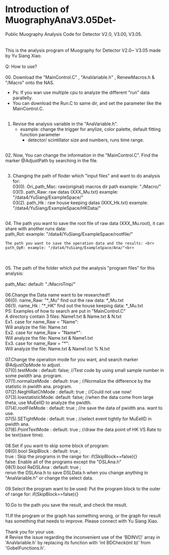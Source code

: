 # Introduction of MuographyAnaV3.05Det-
Public Muography Analysis Code for Detector V2.0, V3.00, V3.05.<br>
<br>
<br>This is the analysis program of Muography for Detector V2.0~ V3.05 made by Yu Siang Xiao.<br>
<br>
Q: How to use? <br>
<br>
00. Download the "MainControl.C" , "AnaVariable.h" , RenewMacros.h & "/Macro" onto the NAS.<br>
  * Ps: If you wan use multiple cpu to analyze the different "run" data parallelly. <br>
  * You can download the Run.C to same dir, and set the parameter like the MainControl.C.<br><br>

01. Revise the analysis variable in the "AnaVariable.h". <br>
    * example: change the trigger for anylize, color palette, default fitting function parameter<br>
      * detector/ scintillator size and numbers, runs time range.<br>
<br>
02. Now, You can change the information in the "MainControl.C". Find the marker @AdjustPath by searching in the file.<br><br>

03. Changing the path of floder which "input files" and want to do analysis for: <br>
    03(0). Ori_path_Mac: raw(original) macros dir path example: "./Macro/"<br>
    03(1). path_Raw: raw datas (XXX_Mu.txt) example: "/data4/YuSiang/ExampleSpace/"<br>
    03(2). path_Hk : raw house keeping datas (XXX_Hk.txt) example: "/data4/YuSiang/ExampleSpace/HKData/"<br>
<br>
04. The path you want to save the root file of raw data (XXX_Mu.root), it can share with another runs data: <br>
    path_Rot: example: "/data4/YuSiang/ExampleSpace/rootfile/"<br>
 
    The path you want to save the operation data and the results: <br>
    path_OpR: example: "/data4/YuSiang/ExampleSpace/Ana/"<br>
<br>
<br>05. The path of the folder which put the analysis "program files" for this analysis:<br>
<br>    path_Mac: default: "./MacroTmp/"
<br>
<br>06.Change the Data name want to be researched!! 
<br>    06(0). name_Raw: "*_Mu" find out the raw data: *_Mu.txt
<br>    06(1). name_Hk : "*_HK" find out the house keeping data: *_Mu.txt
<br>    PS: Examples of how to search are put in "MainControl.C"
<br>        A directory contain 3 files:    Name1.txt & Name.txt & N.txt
<br>        Ex1. case for name_Raw = "Name":
<br>            Will analyze the file: Name.txt
<br>        Ex2. case for name_Raw = "Name*":
<br>            Will analyze the file: Name.txt & Name1.txt
<br>        Ex3. case for name_Raw = "*":
<br>            Will analyze the file: Name.txt & Name1.txt % N.txt
<br>
<br>07.Change the operation mode for you want, and search marker @AdjustOpMode to adjust.
<br>    07(0).testMode        : default: false; //Test code by using small sample number in some pwidth ana. program.
<br>    07(1).normalizeMode   : default: true ; //Normalize the difference by the statistic in pwidth ana. program.
<br>    07(2).NegHiRatChMode  : default: true ; //Could not use now!
<br>    07(3).lowstatisticMode: default: false; //when the data come from large theta, use MuEelID to analyze the pwidth.
<br>    07(4).rootFileMode    : default: true ; //re save the data of pwidth ana. want to use. 
<br>    07(5).SETightMode     : default: true ; //select event tightly for MuEelID in pwidth ana. 
<br>    07(6).PointTextMode   : default: true ; //draw the data point of HK VS Rate to be text(save time).
<br>
<br>08.Set if you want to skip some block of program: 
<br>    08(0).bool SkipBlock  : default: true ; 
<br>        true : Skip the programs in the range for: if(SkipBlock==false){} 
<br>        false: Enable all of the programs except the "DSLAna.h"
<br>    08(1).bool ReDSLAna   : default: true ; 
<br>        rerun the DSLAna.h to save DSLData.h when you change anything in "AnaVariable.h" or change the select data.
<br>
<br>09.Select the program want to be used: Put the program block to the outer of range for: if(SkipBlock==false){}
<br>
<br>10.Go to the path you save the result, and check the result.
<br>
<br>11.If the program or the graph has something wrong, or the graph for result has something that needs to improve. Please connect with Yu Siang Xiao.
<br>
<br>Thank you for your use.
<br>
# Revise the issue regarding the inconvenient use of the 'BDINV[]' array in 'AnaVariable.h' by replacing its function with 'int BDCheck(int b)' from 'GobelFunctions.h'.
